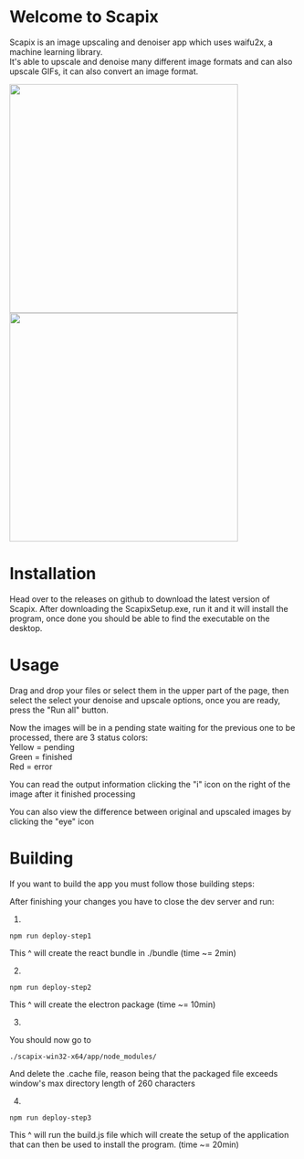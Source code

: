 # Welcome to Scapix
Scapix is an image upscaling and denoiser app which uses waifu2x, a machine learning library. <br>
It's able to upscale and denoise many different image formats and can also upscale GIFs, it can also convert an image format.

<img src="https://cdn.discordapp.com/attachments/466748625138089994/801768795349581864/photo1.PNG" width=400>
<img src="https://cdn.discordapp.com/attachments/466748625138089994/801768799451873281/photo2.PNG" width=400>

# Installation

Head over to the releases on github to download the latest version of Scapix.
After downloading the ScapixSetup.exe, run it and it will install the program, once done you should be able to find the executable on the desktop.

# Usage

Drag and drop your files or select them in the upper part of the page, then select the select your denoise and upscale options, once you are ready, press the "Run all" button.

Now the images will be in a pending state waiting for the previous one to be processed, there are 3 status colors: <br>
Yellow = pending <br>
Green = finished <br>
Red = error <br>

You can read the output information clicking the "i" icon on the right of the image after it finished processing

You can also view the difference between original and upscaled images by clicking the "eye" icon

# Building

If you want to build the app you must follow those building steps:

After finishing your changes you have to close the dev server and run:

1)
```
npm run deploy-step1
```
This ^ will create the react bundle in ./bundle (time ~= 2min)

2)
```
npm run deploy-step2
```
This ^ will create the electron package (time ~= 10min)

3)
You should now go to
```
./scapix-win32-x64/app/node_modules/
```
And delete the .cache file, reason being that the packaged file exceeds window's max directory length of 260 characters

4)
```
npm run deploy-step3
```
This ^ will run the build.js file which will create the setup of the application that can then be used to install the program. (time ~= 20min)
